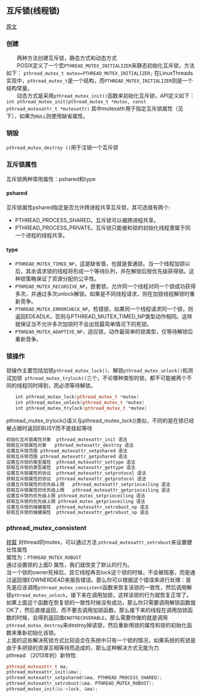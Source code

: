 ## 互斥锁(线程锁)
[原文](http://blog.sina.com.cn/s/blog_8795b0970101il6g.html, "http://blog.sina.com.cn/s/blog_8795b0970101il6g.html")
### 创建
&#8194;&#8194;&#8194;&#8194;两种方法创建互斥锁，静态方式和动态方式  
&#8194;&#8194;&#8194;&#8194;POSIX定义了一个宏`PTHREAD_MUTEX_INITIALIZER`来静态初始化互斥锁，方法如下： `pthread_mutex_t mutex=PTHREAD_MUTEX_INITIALIZER;` 在LinuxThreads实现中，`pthread_mutex_t`是一个结构，而`PTHREAD_MUTEX_INITIALIZER`则是一个结构常量。  
&#8194;&#8194;&#8194;&#8194;动态方式是采用`pthread_mutex_init()`函数来初始化互斥锁，API定义如下： `int pthread_mutex_init(pthread_mutex_t *mutex, const pthread_mutexattr_t *mutexattr)` 其中mutexattr用于指定互斥锁属性（见下），如果为`NULL`则使用缺省属性。 
### 销毁
`pthread_mutex_destroy ()`用于注销一个互斥锁
### 互斥锁属性
互斥锁两种常用属性：pshared和type  
#### pshared
互斥锁属性pshared指定是否允许跨进程共享互斥锁，其可选值有两个:  
* PTHREAD_PROCESS_SHARED。互斥锁可以被跨进程共享。
* PTHREAD_PROCESS_PRIVATE。互斥锁只能被和锁的初始化线程隶属于同一个进程的线程共享。
#### type
* `PTHREAD_MUTEX_TIMED_NP`，这是缺省值，也就是普通锁。当一个线程加锁以后，其余请求锁的线程将形成一个等待队列，并在解锁后按优先级获得锁。这种锁策略保证了资源分配的公平性。
* `PTHREAD_MUTEX_RECURSIVE_NP`，嵌套锁，允许同一个线程对同一个锁成功获得多次，并通过多次unlock解锁。如果是不同线程请求，则在加锁线程解锁时重新竞争。
* `PTHREAD_MUTEX_ERRORCHECK_NP`，检错锁，如果同一个线程请求同一个锁，则返回EDEADLK，否则与PTHREAD_MUTEX_TIMED_NP类型动作相同。这样就保证当不允许多次加锁时不会出现最简单情况下的死锁。
* `PTHREAD_MUTEX_ADAPTIVE_NP`，适应锁，动作最简单的锁类型，仅等待解锁后重新竞争。
### 锁操作
锁操作主要包括加锁`pthread_mutex_lock()`、解锁`pthread_mutex_unlock()`和测试加锁` pthread_mutex_trylock()`三个，不论哪种类型的锁，都不可能被两个不同的线程同时得到，而必须等待解锁。  

```cpp
　　int pthread_mutex_lock(pthread_mutex_t *mutex)
　　int pthread_mutex_unlock(pthread_mutex_t *mutex)
　　int pthread_mutex_trylock(pthread_mutex_t *mutex)
```
pthread_mutex_trylock()语义与pthread_mutex_lock()类似，不同的是在锁已经被占据时返回EBUSY而不是挂起等待

```cpp
初始化互斥锁属性对象	pthread_mutexattr_init 语法
销毁互斥锁属性对象	pthread_mutexattr_destroy 语法
设置互斥锁范围	pthread_mutexattr_setpshared 语法
获取互斥锁范围	pthread_mutexattr_getpshared 语法
设置互斥锁的类型属性	pthread_mutexattr_settype 语法
获取互斥锁的类型属性	pthread_mutexattr_gettype 语法
设置互斥锁属性的协议	pthread_mutexattr_setprotocol 语法
获取互斥锁属性的协议	pthread_mutexattr_getprotocol 语法
设置互斥锁属性的优先级上限	pthread_mutexattr_setprioceiling 语法
获取互斥锁属性的优先级上限	pthread_mutexattr_getprioceiling 语法
设置互斥锁的优先级上限	pthread_mutex_setprioceiling 语法
获取互斥锁的优先级上限	pthread_mutex_getprioceiling 语法
设置互斥锁的强健属性	pthread_mutexattr_setrobust_np 语法
获取互斥锁的强健属性	pthread_mutexattr_getrobust_np 语法
```
### pthread_mutex_consistent
[转载](https://segmentfault.com/a/1190000000630435)
对thread的mutex，可以通过方法 `pthread_mutexattr_setrobust`来设置健壮性属性  
属性为：`PTHREAD_MUTEX_ROBUST`  
通过设置锁的上面D 属性，我们就改变了默认的行为。    
当一个锁的owner死掉后，其它线程再去lock这个锁的时候，不会被阻塞，而是通过返回值EOWNERDEAD来报告错误。那么你可以根据这个错误来进行处理：首先是应该调用`pthread_mutex_consistent`函数来恢复该锁的一致性，然后调用解锁`pthread_mutex_unlock`，接下来在调用加锁，这样该锁的行为就恢复正常了。  
如果上面这个函数在恢复锁的一致性时候没有成功，那么你只需要调用解锁函数就OK了，然后直接返回，而不要去调用加锁函数。那么接下来的线程在调用加锁函数的时候，会得到返回值`ENOTRECOVERABLE`，那么需要你做的就是调用`pthread_mutex_destroy`来destroy掉该锁，然后重新用锁的属性和锁的初始化函数来重新初始化该锁。  
上面的这些解决死锁方式比较适合在系统中只有一个锁的情况，如果系统的死锁是由于多把锁的资源互相等待而造成的，那么这种解决方式无能为力.  
 pthread （2013年的）新特性:
```cpp
pthread_mutexattr_t ma;
pthread_mutexattr_init(&ma);
pthread_mutexattr_setpshared(&ma, PTHREAD_PROCESS_SHARED);
pthread_mutexattr_setrobust(&ma, PTHREAD_MUTEX_ROBUST);
pthread_mutex_init(&c->lock, &ma);
```
